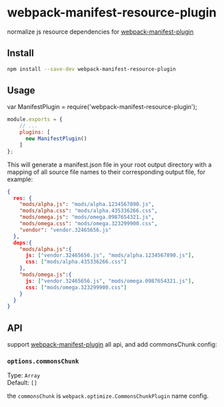 # webpack-manifest-resource-plugin

normalize js resource dependencies for [webpack-manifest-plugin](https://github.com/danethurber/webpack-manifest-plugin)


## Install


```bash
npm install --save-dev webpack-manifest-resource-plugin
```

## Usage


var ManifestPlugin = require('webpack-manifest-resource-plugin');

```js
module.exports = {
    // ...
    plugins: [
      new ManifestPlugin()
    ]
};
```

This will generate a manifest.json file in your root output directory with a mapping of all source file names to their corresponding output file, for example:

```json
{
  res: {
    "mods/alpha.js": "mods/alpha.1234567890.js",
    "mods/alpha.css": "mods/alpha.435336266.css",
    "mods/omega.js": "mods/omega.0987654321.js",
    "mods/omega.css": "mods/omega.323299900.css",
    "vendor": "vendor.32465656.js"
  },
  deps:{
    "mods/alpha.js":{
      js: ["vendor.32465656.js", "mods/alpha.1234567890.js"],
      css: ["mods/alpha.435336266.css"]
    },
    "mods/omega.js":{
      js: ["vendor.32465656.js", "mods/omega.0987654321.js"],
      css: ["mods/omega.323299900.css"]
    }
  }
}
```

## API

support [webpack-manifest-plugin](https://github.com/danethurber/webpack-manifest-plugin) all api, and add commonsChunk config:

### `options.commonsChunk`

Type: `Array`<br>
Default: `[]`


the `commonsChunk` is  `webpack.optimize.CommonsChunkPlugin` name config. 